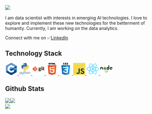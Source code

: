 <img src="banner.png"/>

I am data scientist with interests in emerging AI technologies. I love to explore and implement these new technologies for the betterment of humanity. Currently, I am working on the data analytics.

<p>Connect with me on ✅<a href="https://www.linkedin.com/in/aniq-javed/">LinkedIn</a></p>

<h2>Technology Stack</h2>
<p align="left">
  <a href="https://www.w3schools.com/cpp/" target="_blank"> 
    <img src="https://github.com/devicons/devicon/blob/master/icons/cplusplus/cplusplus-original.svg" alt="cplusplus" width="40" height="40"/> 
  </a> 
  <a href="https://www.python.org" target="_blank"> 
    <img src="https://github.com/devicons/devicon/blob/master/icons/python/python-original-wordmark.svg" alt="python" width="40" height="40"/> 
  </a> 
  <a href="https://git-scm.com/" target="_blank"> 
    <img src="https://github.com/devicons/devicon/blob/master/icons/git/git-original-wordmark.svg" alt="git" width="40" height="40"/> 
  </a> 
  <a href="https://www.w3.org/html/" target="_blank"> 
    <img src="https://github.com/devicons/devicon/blob/master/icons/html5/html5-original-wordmark.svg" alt="html5" width="40" height="40"/> 
  </a> 
  <a href="https://www.w3schools.com/css/" target="_blank"> 
    <img src="https://github.com/devicons/devicon/blob/master/icons/css3/css3-original-wordmark.svg" alt="css3" width="40" height="40"/> 
  </a> 
  <a href="https://www.javascript.com/" target="_blank"> 
    <img src="https://github.com/devicons/devicon/blob/master/icons/javascript/javascript-original.svg" alt="javascript" width="40" height="40"/> 
  </a> 
  <a href="https://reactjs.org/" target="_blank"> 
    <img src="https://github.com/devicons/devicon/blob/master/icons/react/react-original.svg" alt="react" width="40" height="40"/> 
  </a> 
  <a href="https://nodejs.org/en/" target="_blank"> 
    <img src="https://github.com/devicons/devicon/blob/master/icons/nodejs/nodejs-original-wordmark.svg" alt="node" width="40" height="40"/> 
  </a> 
</p>


<h2>Github Stats</h2>


<div style="display: flex;>
  <a href="https://github.com/aniqjaved01/github-readme-stats">
    <img src="https://github-readme-stats.vercel.app/api?username=aniqjaved01&show_icons=true&theme=github_dark" style="max-width: 20% !important;" />
  </a>
  <a href="https://github.com/aniqjaved01/convoychat">
    <img src="https://github-readme-stats.vercel.app/api/top-langs/?username=aniqjaved01&theme=github_dark&langs_count=8&layout=compact" />
  </a>
</div>


<a href="https://git.io/streak-stats">
  <img src="http://github-readme-streak-stats.herokuapp.com?user=aniqjaved01&theme=github-dark" />
</a>
